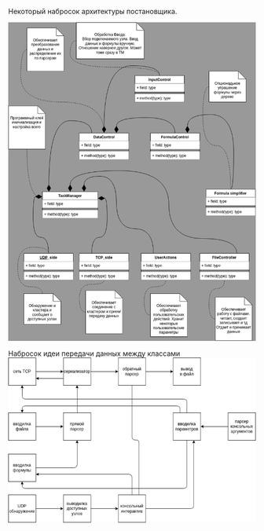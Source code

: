 Некоторый набросок архитектуры постановщика.

![drawio](images/classes.png)


Набросок идеи передачи данных между классами
![drawio2](images/DataFlowIdea.png)